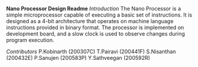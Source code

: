 **Nano Processor Design Readme**
_Introduction_
The Nano Processor is a simple microprocessor capable of executing a basic set of instructions. It is designed as a 4-bit architecture that operates on machine language instructions provided in binary format. The processor is implemented on  development board, and a slow clock is used to observe changes during program execution.

_Contributors_
P.Kobinarth (200307C)
T.Pairavi (200441F)
S.Nisanthan (200432E)
P.Sanujen (200583P)
Y.Sathveegan (200592R)
